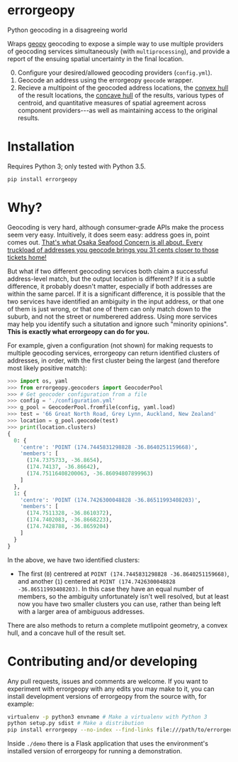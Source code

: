 # errorgeopy
Python geocoding in a disagreeing world

Wraps [geopy](https://github.com/geopy/geopy) geocoding to expose a simple way to use multiple providers of geocoding services simultaneously (with `multiprocessing`), and provide a report of the ensuing spatial uncertainty in the final location.

0. Configure your desired/allowed geocoding providers (`config.yml`).
1. Geocode an address using the errorgeopy `geocode` wrapper.
2. Recieve a multipoint of the geocoded address locations, the [convex hull](http://scipy.github.io/devdocs/generated/scipy.spatial.ConvexHull.html) of the result locations, the [concave hull](http://blog.thehumangeo.com/2014/05/12/drawing-boundaries-in-python/) of the results, various types of centroid, and quantitative measures of spatial agreement across component providers---as well as maintaining access to the original results.

# Installation

Requires Python 3; only tested with Python 3.5.

`pip install errorgeopy`

# Why?

Geocoding is very hard, although consumer-grade APIs make the process seem very easy. Intuitively, it does seem easy: address goes in, point comes out. [That's what Osaka Seafood Concern is all about. Every truckload of addresses you geocode brings you 31 cents closer to those tickets home!](https://www.youtube.com/watch?v=cIosb69x9iI)

But what if two different geocoding services both claim a successful address-level match, but the output location is different? If it is a subtle difference, it probably doesn't matter, especially if both addresses are within the same parcel. If it is a significant difference, it is possible that the two services have identified an ambiguity in the input address, or that one of them is just wrong, or that one of them can only match down to the suburb, and not the street or numberered address. Using more services may help you identify such a situtation and ignore such "minority opinions". **This is exactly what errorgeopy can do for you.**

For example, given a configuration (not shown) for making requests to multiple geocoding services, errorgeopy can return identified clusters of addresses, in order, with the first cluster being the largest (and therefore most likely positive match):

```python
>>> import os, yaml
>>> from errorgeopy.geocoders import GeocoderPool
>>> # Get geocoder configuration from a file
>>> config = './configuration.yml'
>>> g_pool = GeocoderPool.fromfile(config, yaml.load)
>>> test = '66 Great North Road, Grey Lynn, Auckland, New Zealand'
>>> location = g_pool.geocode(test)
>>> print(location.clusters)
{
  0: {
    'centre': 'POINT (174.7445831298828 -36.8640251159668)',
    'members': [
      (174.7375733, -36.8654),
      (174.74137, -36.86642),
      (174.75116408200063, -36.86094807899963)
    ]
  },
  1: {
    'centre': 'POINT (174.7426300048828 -36.86511993408203)',
    'members': [
      (174.7511328, -36.8610372),
      (174.7402083, -36.8668223),
      (174.7428788, -36.8659204)
    ]
  }
}
```

<!-- TODO find a better example -->

In the above, we have two identified clusters:
- The first (`0`) centrered at `POINT (174.7445831298828 -36.8640251159668)`, and another (`1`) centered at `POINT (174.7426300048828 -36.86511993408203)`. In this case they have an equal number of members, so the ambiguity unfortunately isn't well resolved, but at least now you have two smaller clusters you can use, rather than being left with a larger area of ambiguous addresses.

There are also methods to return a complete mutlipoint geometry, a convex hull, and a concave hull of the result set.

# Contributing and/or developing

Any pull requests, issues and comments are welcome. If you want to experiment with errorgeopy with any edits you may make to it, you can install development versions of errorgeopy from the source with, for example:

```sh
virtualenv -p python3 envname # Make a virtualenv with Python 3
python setup.py sdist # Make a distribution
pip install errorgeopy --no-index --find-links file:///path/to/errorgeopy/dist/errorgeopy-X-X-X.tar.gz # Install version X-X-X from the archive you just made
```

Inside `./demo` there is a Flask application that uses the environment's installed version of errorgeopy for running a demonstration.
